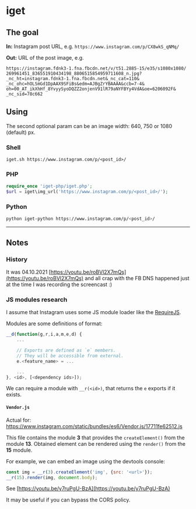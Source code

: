 # iget

## The goal

**In:** Instagram post URL, e.g. `https://www.instagram.com/p/CX8wkS_qNMq/`

**Out:** URL of the post image, e.g.
```
https://instagram.fdnk3-1.fna.fbcdn.net/v/t51.2885-15/e35/s1080x1080/
269961451_836551910434198_8806515854959711608_n.jpg?
_nc_ht=instagram.fdnk3-1.fna.fbcdn.net&_nc_cat=110&
_nc_ohc=hOLSmGd1DpAAX9SFiBs&edm=AJBgZrYBAAAA&ccb=7-4&
oh=00_AT_ikXhHf_8YvyySyoDQZZ2onjenV91lR79aNYFBYy4VdA&oe=6206092F&
_nc_sid=78c662
```

## Using

The second optional param can be an image width: 640, 750 or 1080 (default) px.

### Shell

`iget.sh https://www.instagram.com/p/<post_id>/`

### PHP

```php
require_once 'iget-php/iget.php';
$url = iget\img_url('https://www.instagram.com/p/<post_id>/');
```

### Python

```bash
python iget-python https://www.instagram.com/p/<post_id>/
```

---

## Notes

### History

It was 04.10.2021 [https://youtu.be/roBVl2X7mQs](https://youtu.be/roBVl2X7mQs) 
and all crap with the FB DNS happened just at the time I was recording the 
screencast :)

### JS modules research

I assume that Instagram uses some JS module loader like the 
[RequireJS](https://requirejs.org).

Modules are some definitions of format:

```javascript
__d(function(g,r,i,a,m,e,d) {
    ...

    // Exports are defined as `e` members.
    // They will be accessible from external.
    e.<feature_name> = ...

    ...
}, <id>, [<dependency ids>]);
```

We can require a module with `__r(<id>)`, that returns the `e` exports if 
it exists.

#### `Vendor.js`

Actual for: 
https://www.instagram.com/static/bundles/es6/Vendor.js/17711fe62512.js

This file contains the module **3** that provides the `createElement()` from 
the module **13**. Obtained element can be rendered using the `render()` from 
the **15** module.

For example, we can embed an image using the devtools console:

```javascript
const img = __r(3).createElement('img', {src: '<url>'});
__r(15).render(img, document.body);
```

See [https://youtu.be/y7ruPgU-BzA](https://youtu.be/y7ruPgU-BzA)

It may be useful if you can bypass the CORS policy.
